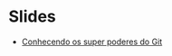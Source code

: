 # Slides

- [Conhecendo os super poderes do Git](http://pt.slideshare.net/theandersonn/conhecendo-os-super-poderes-do-git)